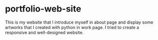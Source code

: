 # portfolio-web-site
 This is my website that I introduce myself in about page and display some artworks that I created with python in work page. I tried to create a responsive and well-designed website.
